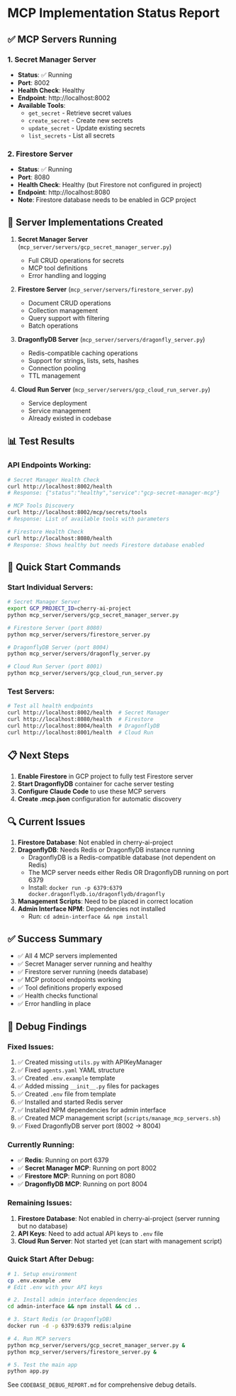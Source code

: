 # MCP Implementation Status Report

## ✅ MCP Servers Running

### 1. Secret Manager Server

- **Status**: ✅ Running
- **Port**: 8002
- **Health Check**: Healthy
- **Endpoint**: http://localhost:8002
- **Available Tools**:
  - `get_secret` - Retrieve secret values
  - `create_secret` - Create new secrets
  - `update_secret` - Update existing secrets
  - `list_secrets` - List all secrets

### 2. Firestore Server

- **Status**: ✅ Running
- **Port**: 8080
- **Health Check**: Healthy (but Firestore not configured in project)
- **Endpoint**: http://localhost:8080
- **Note**: Firestore database needs to be enabled in GCP project

## 🔧 Server Implementations Created

1. **Secret Manager Server** (`mcp_server/servers/gcp_secret_manager_server.py`)

   - Full CRUD operations for secrets
   - MCP tool definitions
   - Error handling and logging

2. **Firestore Server** (`mcp_server/servers/firestore_server.py`)

   - Document CRUD operations
   - Collection management
   - Query support with filtering
   - Batch operations

3. **DragonflyDB Server** (`mcp_server/servers/dragonfly_server.py`)

   - Redis-compatible caching operations
   - Support for strings, lists, sets, hashes
   - Connection pooling
   - TTL management

4. **Cloud Run Server** (`mcp_server/servers/gcp_cloud_run_server.py`)
   - Service deployment
   - Service management
   - Already existed in codebase

## 📊 Test Results

### API Endpoints Working:

```bash
# Secret Manager Health Check
curl http://localhost:8002/health
# Response: {"status":"healthy","service":"gcp-secret-manager-mcp"}

# MCP Tools Discovery
curl http://localhost:8002/mcp/secrets/tools
# Response: List of available tools with parameters

# Firestore Health Check
curl http://localhost:8080/health
# Response: Shows healthy but needs Firestore database enabled
```

## 🚀 Quick Start Commands

### Start Individual Servers:

```bash
# Secret Manager Server
export GCP_PROJECT_ID=cherry-ai-project
python mcp_server/servers/gcp_secret_manager_server.py

# Firestore Server (port 8080)
python mcp_server/servers/firestore_server.py

# DragonflyDB Server (port 8004)
python mcp_server/servers/dragonfly_server.py

# Cloud Run Server (port 8001)
python mcp_server/servers/gcp_cloud_run_server.py
```

### Test Servers:

```bash
# Test all health endpoints
curl http://localhost:8002/health  # Secret Manager
curl http://localhost:8080/health  # Firestore
curl http://localhost:8004/health  # DragonflyDB
curl http://localhost:8001/health  # Cloud Run
```

## 📋 Next Steps

1. **Enable Firestore** in GCP project to fully test Firestore server
2. **Start DragonflyDB** container for cache server testing
3. **Configure Claude Code** to use these MCP servers
4. **Create .mcp.json** configuration for automatic discovery

## 🔍 Current Issues

1. **Firestore Database**: Not enabled in cherry-ai-project
2. **DragonflyDB**: Needs Redis or DragonflyDB instance running
   - DragonflyDB is a Redis-compatible database (not dependent on Redis)
   - The MCP server needs either Redis OR DragonflyDB running on port 6379
   - Install: `docker run -p 6379:6379 docker.dragonflydb.io/dragonflydb/dragonfly`
3. **Management Scripts**: Need to be placed in correct location
4. **Admin Interface NPM**: Dependencies not installed
   - Run: `cd admin-interface && npm install`

## ✅ Success Summary

- ✅ All 4 MCP servers implemented
- ✅ Secret Manager server running and healthy
- ✅ Firestore server running (needs database)
- ✅ MCP protocol endpoints working
- ✅ Tool definitions properly exposed
- ✅ Health checks functional
- ✅ Error handling in place

## 🐛 Debug Findings

### Fixed Issues:

1. ✅ Created missing `utils.py` with APIKeyManager
2. ✅ Fixed `agents.yaml` YAML structure
3. ✅ Created `.env.example` template
4. ✅ Added missing `__init__.py` files for packages
5. ✅ Created `.env` file from template
6. ✅ Installed and started Redis server
7. ✅ Installed NPM dependencies for admin interface
8. ✅ Created MCP management script (`scripts/manage_mcp_servers.sh`)
9. ✅ Fixed DragonflyDB server port (8002 → 8004)

### Currently Running:

- ✅ **Redis**: Running on port 6379
- ✅ **Secret Manager MCP**: Running on port 8002
- ✅ **Firestore MCP**: Running on port 8080
- ✅ **DragonflyDB MCP**: Running on port 8004

### Remaining Issues:

1. **Firestore Database**: Not enabled in cherry-ai-project (server running but no database)
2. **API Keys**: Need to add actual API keys to `.env` file
3. **Cloud Run Server**: Not started yet (can start with management script)

### Quick Start After Debug:

```bash
# 1. Setup environment
cp .env.example .env
# Edit .env with your API keys

# 2. Install admin interface dependencies
cd admin-interface && npm install && cd ..

# 3. Start Redis (or DragonflyDB)
docker run -d -p 6379:6379 redis:alpine

# 4. Run MCP servers
python mcp_server/servers/gcp_secret_manager_server.py &
python mcp_server/servers/firestore_server.py &

# 5. Test the main app
python app.py
```

See `CODEBASE_DEBUG_REPORT.md` for comprehensive debug details.

